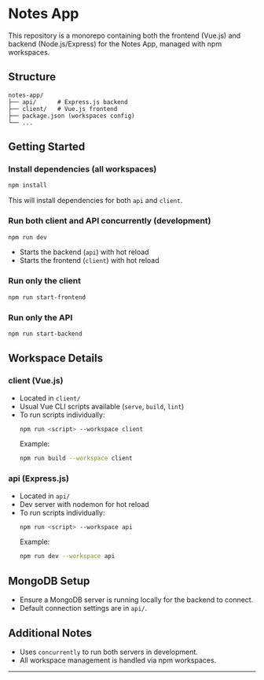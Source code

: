 # Notes App

This repository is a monorepo containing both the frontend (Vue.js) and backend (Node.js/Express) for the Notes App, managed with npm workspaces.

## Structure

```
notes-app/
├── api/      # Express.js backend
├── client/   # Vue.js frontend
├── package.json (workspaces config)
└── ...
```

## Getting Started

### Install dependencies (all workspaces)
```bash
npm install
```
This will install dependencies for both `api` and `client`.

### Run both client and API concurrently (development)
```bash
npm run dev
```
- Starts the backend (`api`) with hot reload
- Starts the frontend (`client`) with hot reload

### Run only the client
```bash
npm run start-frontend
```

### Run only the API
```bash
npm run start-backend
```

## Workspace Details

### client (Vue.js)
- Located in `client/`
- Usual Vue CLI scripts available (`serve`, `build`, `lint`)
- To run scripts individually:
  ```bash
  npm run <script> --workspace client
  ```
  Example:
  ```bash
  npm run build --workspace client
  ```

### api (Express.js)
- Located in `api/`
- Dev server with nodemon for hot reload
- To run scripts individually:
  ```bash
  npm run <script> --workspace api
  ```
  Example:
  ```bash
  npm run dev --workspace api
  ```

## MongoDB Setup
- Ensure a MongoDB server is running locally for the backend to connect.
- Default connection settings are in `api/`.

## Additional Notes
- Uses `concurrently` to run both servers in development.
- All workspace management is handled via npm workspaces.

---
